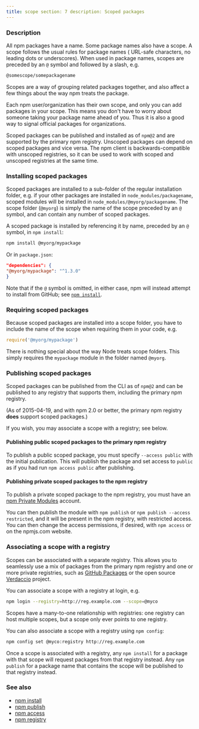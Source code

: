```yaml
---
title: scope section: 7 description: Scoped packages
---
```


### Description

All npm packages have a name. Some package names also have a scope. A scope follows the usual rules for package names (
URL-safe characters, no leading dots or underscores). When used in package names, scopes are preceded by an `@` symbol
and followed by a slash, e.g.

```bash
@somescope/somepackagename
```

Scopes are a way of grouping related packages together, and also affect a few things about the way npm treats the
package.

Each npm user/organization has their own scope, and only you can add packages in your scope. This means you don't have
to worry about someone taking your package name ahead of you. Thus it is also a good way to signal official packages for
organizations.

Scoped packages can be published and installed as of `npm@2` and are supported by the primary npm registry. Unscoped
packages can depend on scoped packages and vice versa. The npm client is backwards-compatible with unscoped registries,
so it can be used to work with scoped and unscoped registries at the same time.

### Installing scoped packages

Scoped packages are installed to a sub-folder of the regular installation folder, e.g. if your other packages are
installed in `node_modules/packagename`, scoped modules will be installed in `node_modules/@myorg/packagename`. The
scope folder (`@myorg`) is simply the name of the scope preceded by an `@` symbol, and can contain any number of scoped
packages.

A scoped package is installed by referencing it by name, preceded by an
`@` symbol, in `npm install`:

```bash
npm install @myorg/mypackage
```

Or in `package.json`:

```json
"dependencies": {
"@myorg/mypackage": "^1.3.0"
}
```

Note that if the `@` symbol is omitted, in either case, npm will instead attempt to install from GitHub;
see [`npm install`](/commands/npm-install).

### Requiring scoped packages

Because scoped packages are installed into a scope folder, you have to include the name of the scope when requiring them
in your code, e.g.

```javascript
require('@myorg/mypackage')
```

There is nothing special about the way Node treats scope folders. This simply requires the `mypackage` module in the
folder named `@myorg`.

### Publishing scoped packages

Scoped packages can be published from the CLI as of `npm@2` and can be published to any registry that supports them,
including the primary npm registry.

(As of 2015-04-19, and with npm 2.0 or better, the primary npm registry
**does** support scoped packages.)

If you wish, you may associate a scope with a registry; see below.

#### Publishing public scoped packages to the primary npm registry

To publish a public scoped package, you must specify `--access public` with the initial publication. This will publish
the package and set access to `public` as if you had run `npm access public` after publishing.

#### Publishing private scoped packages to the npm registry

To publish a private scoped package to the npm registry, you must have
an [npm Private Modules](https://docs.npmjs.com/private-modules/intro)
account.

You can then publish the module with `npm publish` or `npm publish --access restricted`, and it will be present in the
npm registry, with restricted access. You can then change the access permissions, if desired, with `npm access` or on
the npmjs.com website.

### Associating a scope with a registry

Scopes can be associated with a separate registry. This allows you to seamlessly use a mix of packages from the primary
npm registry and one or more private registries, such as [GitHub Packages](https://github.com/features/packages) or the
open source [Verdaccio](https://verdaccio.org)
project.

You can associate a scope with a registry at login, e.g.

```bash
npm login --registry=http://reg.example.com --scope=@myco
```

Scopes have a many-to-one relationship with registries: one registry can host multiple scopes, but a scope only ever
points to one registry.

You can also associate a scope with a registry using `npm config`:

```bash
npm config set @myco:registry http://reg.example.com
```

Once a scope is associated with a registry, any `npm install` for a package with that scope will request packages from
that registry instead. Any
`npm publish` for a package name that contains the scope will be published to that registry instead.

### See also

* [npm install](/commands/npm-install)
* [npm publish](/commands/npm-publish)
* [npm access](/commands/npm-access)
* [npm registry](/using-npm/registry)
